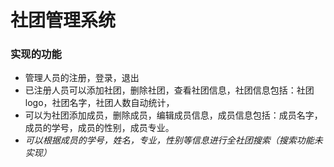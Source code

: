 # 社团管理系统

### 实现的功能
* 管理人员的注册，登录，退出
* 已注册人员可以添加社团，删除社团，查看社团信息，社团信息包括：社团logo，社团名字，社团人数自动统计，
* 可以为社团添加成员，删除成员，编辑成员信息，成员信息包括：成员名字，成员的学号，成员的性别，成员专业。
*  *可以根据成员的学号，姓名，专业，性别等信息进行全社团搜索（搜索功能未实现）*
